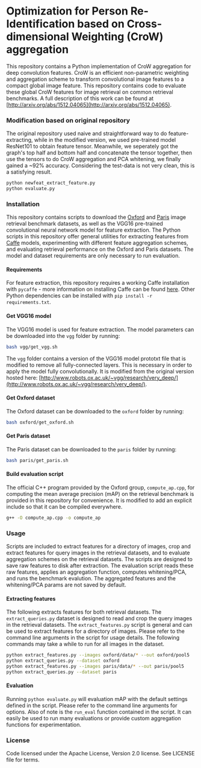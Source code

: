 # Optimization for Person Re-Identification based on Cross-dimensional Weighting (CroW) aggregation 

This repository contains a Python implementation of CroW aggregation for deep convolution features. CroW is an efficient non-parametric weighting and aggregation scheme to transform convolutional image features to a compact global image feature. This repository contains code to evaluate these global CroW features for image retrieval on common retrieval benchmarks. A full description of this work can be found at [http://arxiv.org/abs/1512.04065](http://arxiv.org/abs/1512.04065).

### Modification based on original repository

The original repository used naive and straightforward way to do feature-extracting, while in the modified version, we used pre-trained model ResNet101 to obtain feature tensor. Meanwhile, we seperately got the graph's top half and bottom half and concatenate the tensor together, then use the tensors to do CroW aggregation and PCA whitening, we finally gained a ~92% accuracy. Considering the test-data is not very clean, this is a satisfying result. 

```bash
python newfeat_extract_feature.py
python evaluate.py
```

### Installation

This repository contains scripts to download the [Oxford](http://www.robots.ox.ac.uk/~vgg/data/oxbuildings/) and [Paris](http://www.robots.ox.ac.uk/~vgg/data/parisbuildings/) image retrieval benchmark datasets, as well as the VGG16 pre-trained convolutional neural network model for feature extraction. The Python scripts in this repository offer general utilities for extracting features from [Caffe](http://caffe.berkeleyvision.org/) models, experimenting with different feature aggregation schemes, and evaluating retrieval performance on the Oxford and Paris datasets. The model and dataset requirements are only necessary to run evaluation.

#### Requirements

For feature extraction, this repository requires a working Caffe installation with `pycaffe` - more information on installing Caffe can be found [here](http://caffe.berkeleyvision.org/installation.html). Other Python dependencies can be installed with `pip install -r requirements.txt`.

#### Get VGG16 model

The VGG16 model is used for feature extraction. The model parameters can be downloaded into the `vgg` folder by running:

```bash
bash vgg/get_vgg.sh
```

The `vgg` folder contains a version of the VGG16 model prototxt file that is modified to remove all fully-connected layers. This is necessary in order to apply the model fully convolutionally. It is modified from the original version hosted here: [http://www.robots.ox.ac.uk/~vgg/research/very_deep/](http://www.robots.ox.ac.uk/~vgg/research/very_deep/).

#### Get Oxford dataset

The Oxford dataset can be downloaded to the `oxford` folder by running:

```bash
bash oxford/get_oxford.sh
```

#### Get Paris dataset

The Paris dataset can be downloaded to the `paris` folder by running:

```bash
bash paris/get_paris.sh
```

#### Build evaluation script

The official C++ program provided by the Oxford group, `compute_ap.cpp`, for computing the mean average precision (mAP) on the retrieval benchmark is provided in this repository for convenience. It is modified to add an explicit include so that it can be compiled everywhere.

```bash
g++ -O compute_ap.cpp -o compute_ap
```

### Usage

Scripts are included to extract features for a directory of images, crop and extract features for query images in the retrieval datasets, and to evaluate aggregation schemes on the retrieval datasets. The scripts are designed to save raw features to disk after extraction. The evaluation script reads these raw features, applies an aggregation function, computes whitening/PCA, and runs the benchmark evalution. The aggregated features and the whitening/PCA params are not saved by default.

#### Extracting features

The following extracts features for both retrieval datasets. The `extract_queries.py` dataset is designed to read and crop the query images in the retrieval datasets. The `extract_features.py` script is general and can be used to extract features for a directory of images. Please refer to the command line arguments in the script for usage details. The following commands may take a while to run for all images in the dataset.

```bash
python extract_features.py --images oxford/data/* --out oxford/pool5
python extract_queries.py --dataset oxford
python extract_features.py --images paris/data/* --out paris/pool5
python extract_queries.py --dataset paris
```

#### Evaluation

Running `python evaluate.py` will evaluation mAP with the default settings defined in the script. Please refer to the command line arguments for options. Also of note is the `run_eval` function contained in the script. It can easily be used to run many evaluations or provide custom aggregation functions for experimentation.

### License

Code licensed under the Apache License, Version 2.0 license. See LICENSE file for terms.
